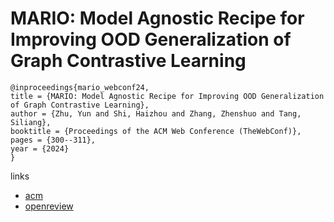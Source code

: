 # MARIO: Model Agnostic Recipe for Improving OOD Generalization of Graph Contrastive Learning

```
@inproceedings{mario_webconf24,
title = {MARIO: Model Agnostic Recipe for Improving OOD Generalization of Graph Contrastive Learning},
author = {Zhu, Yun and Shi, Haizhou and Zhang, Zhenshuo and Tang, Siliang},
booktitle = {Proceedings of the ACM Web Conference (TheWebConf)},
pages = {300--311},
year = {2024}
}
```

links
- [acm](https://dl.acm.org/doi/10.1145/3589334.3645322)
- [openreview](https://openreview.net/forum?id=B5LpbOJ8MH)
